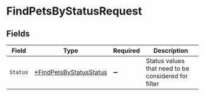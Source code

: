 # FindPetsByStatusRequest


## Fields

| Field                                                                        | Type                                                                         | Required                                                                     | Description                                                                  |
| ---------------------------------------------------------------------------- | ---------------------------------------------------------------------------- | ---------------------------------------------------------------------------- | ---------------------------------------------------------------------------- |
| `Status`                                                                     | [*FindPetsByStatusStatus](../../models/operations/findpetsbystatusstatus.md) | :heavy_minus_sign:                                                           | Status values that need to be considered for filter                          |